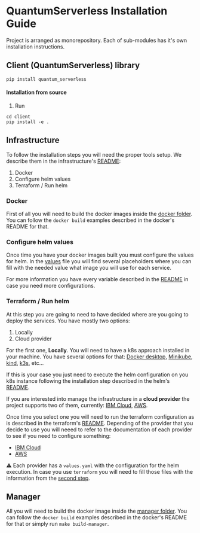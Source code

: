 # QuantumServerless Installation Guide

Project is arranged as monorepository. Each of sub-modules has it's own installation instructions.

## Client (QuantumServerless) library

```shell
pip install quantum_serverless
```

#### Installation from source

1. Run
```shell
cd client
pip install -e .
```

## Infrastructure

To follow the installation steps you will need the proper tools setup. We describe them in the infrastructure's [README](./infrastructure/readme.md):
1. Docker
2. Configure helm values
3. Terraform / Run helm

### Docker

First of all you will need to build the docker images inside the [docker folder](./infrastructure/docker/). You can follow the `docker build` examples described in the docker's README for that.

### Configure helm values

Once time you have your docker images built you must configure the values for helm. In the [values](./infrastructure/helm/quantum-serverless/values.yaml) file you will find several placeholders where you can fill with the needed value what image you will use for each service.

For more information you have every variable described in the [README](./infrastructure//helm/quantum-serverless/README.md) in case you need more configurations.

### Terraform / Run helm

At this step you are going to need to have decided where are you going to deploy the services. You have mostly two options:
1. Locally
2. Cloud provider

For the first one, **Locally**. You will need to have a k8s approach installed in your machine. You have several options for that: [Docker desktop](https://www.docker.com/products/docker-desktop/), [Minikube](https://minikube.sigs.k8s.io/docs/), [kind](https://kind.sigs.k8s.io/), [k3s](https://k3s.io/), etc...

If this is your case you just need to execute the helm configuration on you k8s instance following the installation step described in the helm's [README](./infrastructure/helm/quantum-serverless/README.md).

If you are interested into manage the infrastructure in a **cloud provider** the project supports two of them, currently: [IBM Cloud](./infrastructure/terraform/ibm/), [AWS](./infrastructure/terraform/aws).

Once time you select one you will need to run the terraform configuration as is described in the terraform's [README](./infrastructure/terraform/README.md). Depending of the provider that you decide to use you will neeed to refer to the documentation of each provider to see if you need to configure something:
- [IBM Cloud](./infrastructure/terraform/ibm/README.md)
- [AWS](./infrastructure/terraform/aws/readme.md)

:warning: Each provider has a `values.yaml` with the configuration for the helm execution. In case you use `terraform` you will need to fill those files with the information from the [second step](#configure-helm-values).

## Manager

All you will need to build the docker image inside the [manager folder](./manager/). You can follow the `docker build` examples described in the docker's README for that or simply run `make build-manager`.